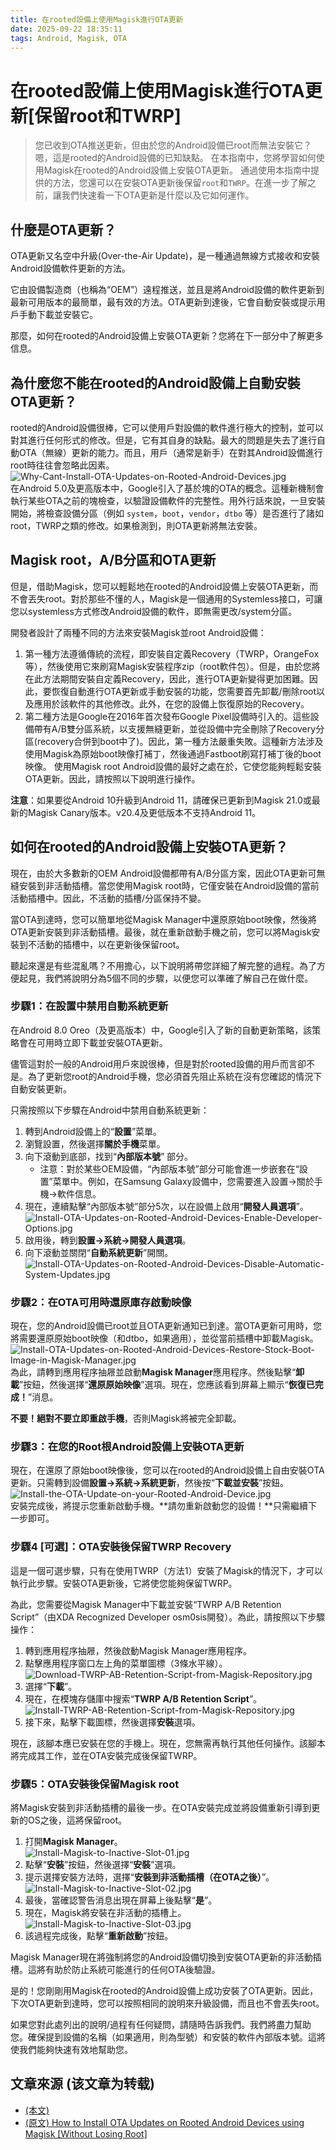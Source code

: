 ```yaml
---
title: 在rooted設備上使用Magisk進行OTA更新
date: 2025-09-22 18:35:11
tags: Android, Magisk, OTA
---
```



# 在rooted設備上使用Magisk進行OTA更新[保留root和TWRP]

> 您已收到OTA推送更新，但由於您的Android設備已root而無法安裝它？嗯，這是rooted的Android設備的已知缺點。
> 在本指南中，您將學習如何使用Magisk在rooted的Android設備上安裝OTA更新。
> 通過使用本指南中提供的方法，您還可以在安裝OTA更新後保留`root`和`TWRP`。在進一步了解之前，讓我們快速看一下OTA更新是什麼以及它如何運作。

## 什麼是OTA更新？

OTA更新又名空中升級(Over-the-Air Update)，是一種通過無線方式接收和安裝Android設備軟件更新的方法。

它由設備製造商（也稱為“OEM”）遠程推送，並且是將Android設備的軟件更新到最新可用版本的最簡單，最有效的方法。OTA更新到達後，它會自動安裝或提示用戶手動下載並安裝它。

那麼，如何在rooted的Android設備上安裝OTA更新？您將在下一部分中了解更多信息。

## 為什麼您不能在rooted的Android設備上自動安裝OTA更新？

rooted的Android設備很棒，它可以使用戶對設備的軟件進行極大的控制，並可以對其進行任何形式的修改。但是，它有其自身的缺點。最大的問題是失去了進行自動OTA（無線）更新的能力。而且，用戶（通常是新手）在對其Android設備進行root時往往會忽略此因素。  
![Why-Cant-Install-OTA-Updates-on-Rooted-Android-Devices.jpg](https://raw.githubusercontent.com/muink/GistLib/master/install-ota-update-rooted-android-device-guide/Why-Cant-Install-OTA-Updates-on-Rooted-Android-Devices.jpg "無法更新")  
在Android 5.0及更高版本中，Google引入了基於塊的OTA的概念。這種新機制會執行某些OTA之前的塊檢查，以驗證設備軟件的完整性。用外行話來說，一旦安裝開始，將檢查設備分區（例如 `system`，`boot`，`vendor`，`dtbo` 等）是否進行了諸如root，TWRP之類的修改。如果檢測到，則OTA更新將無法安裝。

## Magisk root，A/B分區和OTA更新

但是，借助Magisk，您可以輕鬆地在rooted的Android設備上安裝OTA更新，而不會丟失root。對於那些不懂的人，Magisk是一個通用的Systemless接口，可讓您以systemless方式修改Android設備的軟件，即無需更改/system分區。

開發者設計了兩種不同的方法來安裝Magisk並root Android設備：

 1. 第一種方法遵循傳統的流程，即安裝自定義Recovery（TWRP，OrangeFox等），然後使用它來刷寫Magisk安裝程序zip（root軟件包）。但是，由於您將在此方法期間安裝自定義Recovery，因此，進行OTA更新變得更加困難。因此，要恢復自動進行OTA更新或手動安裝的功能，您需要首先卸載/刪除root以及應用於該軟件的其他修改。此外，在您的設備上恢復原始的Recovery。
 2. 第二種方法是Google在2016年首次發布Google Pixel設備時引入的。這些設備帶有A/B雙分區系統，以支援無縫更新，並從設備中完全刪除了Recovery分區(recovery合併到boot中了)。因此，第一種方法嚴重失敗。這種新方法涉及使用Magisk為原始boot映像打補丁，然後通過Fastboot刷寫打補丁後的boot映像。
使用Magisk root Android設備的最好之處在於，它使您能夠輕鬆安裝OTA更新。因此，請按照以下說明進行操作。

**注意**：如果要從Android 10升級到Android 11，請確保已更新到Magisk 21.0或最新的Magisk Canary版本。v20.4及更低版本不支持Android 11。

## 如何在rooted的Android設備上安裝OTA更新？

現在，由於大多數新的OEM Android設備都帶有A/B分區方案，因此OTA更新可無縫安裝到非活動插槽。當您使用Magisk root時，它僅安裝在Android設備的當前活動插槽中。因此，不活動的插槽/分區保持不變。

當OTA到達時，您可以簡單地從Magisk Manager中還原原始boot映像，然後將OTA更新安裝到非活動插槽。最後，就在重新啟動手機之前，您可以將Magisk安裝到不活動的插槽中，以在更新後保留root。

聽起來還是有些混亂嗎？不用擔心，以下說明將帶您詳細了解完整的過程。為了方便起見，我們將說明分為5個不同的步驟，以便您可以準確了解自己在做什麼。

### 步驟1：在設置中禁用自動系統更新

在Android 8.0 Oreo（及更高版本）中，Google引入了新的自動更新策略，該策略會在可用時立即下載並安裝OTA更新。

儘管這對於一般的Android用戶來說很棒，但是對於rooted設備的用戶而言卻不是。為了更新您root的Android手機，您必須首先阻止系統在沒有您確認的情況下自動安裝更新。

只需按照以下步驟在Android中禁用自動系統更新：

 1. 轉到Android設備上的“**設置**”菜單。
 2. 瀏覽設置，然後選擇**關於手機**菜單。
 3. 向下滾動到底部，找到“**內部版本號**” 部分。
    + 注意：對於某些OEM設備，“內部版本號”部分可能會進一步嵌套在“設置”菜單中。例如，在Samsung Galaxy設備中，您需要進入設置→關於手機→軟件信息。
 4. 現在，連續點擊“內部版本號”部分5次，以在設備上啟用“**開發人員選項**”。  
![Install-OTA-Updates-on-Rooted-Android-Devices-Enable-Developer-Options.jpg](https://raw.githubusercontent.com/muink/GistLib/master/install-ota-update-rooted-android-device-guide/Install-OTA-Updates-on-Rooted-Android-Devices-Enable-Developer-Options.jpg)  
 5. 啟用後，轉到**設置→系統→開發人員選項**。
 6. 向下滾動並關閉“**自動系統更新**”開關。  
![Install-OTA-Updates-on-Rooted-Android-Devices-Disable-Automatic-System-Updates.jpg](https://raw.githubusercontent.com/muink/GistLib/master/install-ota-update-rooted-android-device-guide/Install-OTA-Updates-on-Rooted-Android-Devices-Disable-Automatic-System-Updates.jpg)

### 步驟2：在OTA可用時還原庫存啟動映像

現在，您的Android設備已root並且OTA更新通知已到達。當OTA更新可用時，您將需要還原原始boot映像（和dtbo，如果適用），並從當前插槽中卸載Magisk。  
![Install-OTA-Updates-on-Rooted-Android-Devices-Restore-Stock-Boot-Image-in-Magisk-Manager.jpg](https://raw.githubusercontent.com/muink/GistLib/master/install-ota-update-rooted-android-device-guide/Install-OTA-Updates-on-Rooted-Android-Devices-Restore-Stock-Boot-Image-in-Magisk-Manager.jpg)  
為此，請轉到應用程序抽屜並啟動**Magisk Manager**應用程序。然後點擊“**卸載**”按鈕，然後選擇“**還原原始映像**”選項。現在，您應該看到屏幕上顯示“**恢復已完成！**”消息。

**不要！絕對不要立即重啟手機**，否則Magisk將被完全卸載。

### 步驟3：在您的Root根Android設備上安裝OTA更新

現在，在還原了原始boot映像後，您可以在rooted的Android設備上自由安裝OTA更新。只需轉到設備**設置→系統→系統更新**，然後按“**下載並安裝**”按鈕。  
![Install-the-OTA-Update-on-your-Rooted-Android-Device.jpg](https://raw.githubusercontent.com/muink/GistLib/master/install-ota-update-rooted-android-device-guide/Install-the-OTA-Update-on-your-Rooted-Android-Device.jpg)  
安裝完成後，將提示您重新啟動手機。**請勿重新啟動您的設備！**只需繼續下一步即可。

### 步驟4 [可選]：OTA安裝後保留TWRP Recovery

這是一個可選步驟，只有在使用TWRP（方法1）安裝了Magisk的情況下，才可以執行此步驟。安裝OTA更新後，它將使您能夠保留TWRP。

為此，您需要從Magisk Manager中下載並安裝“TWRP A/B Retention Script”（由XDA Recognized Developer osm0sis開發）。為此，請按照以下步驟操作：

 1. 轉到應用程序抽屜，然後啟動Magisk Manager應用程序。
 2. 點擊應用程序窗口左上角的菜單圖標（3條水平線）。  
![Download-TWRP-AB-Retention-Script-from-Magisk-Repository.jpg](https://raw.githubusercontent.com/muink/GistLib/master/install-ota-update-rooted-android-device-guide/Download-TWRP-AB-Retention-Script-from-Magisk-Repository.jpg)  
 3. 選擇“**下載**”。
 4. 現在，在模塊存儲庫中搜索“**TWRP A/B Retention Script**”。  
![Install-TWRP-AB-Retention-Script-from-Magisk-Repository.jpg](https://raw.githubusercontent.com/muink/GistLib/master/install-ota-update-rooted-android-device-guide/Install-TWRP-AB-Retention-Script-from-Magisk-Repository.jpg)  
 5. 接下來，點擊下載圖標，然後選擇**安裝**選項。

現在，該腳本應已安裝在您的手機上。現在，您無需再執行其他任何操作。該腳本將完成其工作，並在OTA安裝完成後保留TWRP。

### 步驟5：OTA安裝後保留Magisk root

將Magisk安裝到非活動插槽的最後一步。在OTA安裝完成並將設備重新引導到更新的OS之後，這將保留root。

 1. 打開**Magisk Manager**。  
![Install-Magisk-to-Inactive-Slot-01.jpg](https://raw.githubusercontent.com/muink/GistLib/master/install-ota-update-rooted-android-device-guide/Install-Magisk-to-Inactive-Slot-01.jpg)  
 2. 點擊“**安裝**”按鈕，然後選擇“**安裝**”選項。
 3. 提示選擇安裝方法時，選擇“**安裝到非活動插槽（在OTA之後）**”。  
![Install-Magisk-to-Inactive-Slot-02.jpg](https://raw.githubusercontent.com/muink/GistLib/master/install-ota-update-rooted-android-device-guide/Install-Magisk-to-Inactive-Slot-02.jpg)  
 4. 最後，當確認警告消息出現在屏幕上後點擊“**是**”。
 5. 現在，Magisk將安裝在非活動的插槽上。  
![Install-Magisk-to-Inactive-Slot-03.jpg](https://raw.githubusercontent.com/muink/GistLib/master/install-ota-update-rooted-android-device-guide/Install-Magisk-to-Inactive-Slot-03.jpg)  
 6. 該過程完成後，點擊“**重新啟動**”按鈕。

Magisk Manager現在將強制將您的Android設備切換到安裝OTA更新的非活動插槽。這將有助於防止系統可能進行的任何OTA後驗證。

是的！您剛剛用Magisk在rooted的Android設備上成功安裝了OTA更新。因此，下次OTA更新到達時，您可以按照相同的說明來升級設備，而且也不會丟失root。

如果您對此處列出的說明/過程有任何疑問，請隨時告訴我們。我們將盡力幫助您。確保提到設備的名稱（如果適用，則為型號）和安裝的軟件內部版本號。這將使我們能夠快速有效地幫助您。

## 文章來源 (该文章为转载)
 - [(本文)](https://gist.github.com/muink/6168ee24b2376e7073adf9825e006d49#file-install-ota-update-rooted-android-device-guide-md)
 - [(原文) How to Install OTA Updates on Rooted Android Devices using Magisk [Without Losing Root]](https://web.archive.org/web/20210111094953/https://www.thecustomdroid.com/install-ota-update-rooted-android-device-guide/)